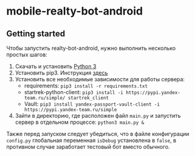 # mobile-realty-bot-android

## Getting started
Чтобы запустить realty-bot-android, нужно выполнить несколько простых шагов:
1. Скачать и установить [Python 3](https://www.python.org/downloads/)
2. Установить pip3. Инструкция [здесь](https://stackoverflow.com/a/6587528)
3. Установить все необходимые зависимости для работы сервера:
   - requirements: `pip3 install -r requirements.txt`
   - startrek-python-client: `pip3 install -i https://pypi.yandex-team.ru/simple/ startrek_client`
   - Vault: `pip3 install yandex-passport-vault-client -i https://pypi.yandex-team.ru/simple`
4. Зайти в директорию, где расположен файл `main.py` и запустить сервер в отдельном процессе: `python3 main.py &`

Также перед запуском следует убедиться, что в файле конфигурации `config.py` глобальная переменная `isDebug` установлена в `false`, в противном случае заработает тестовый бот вместо обычного.
